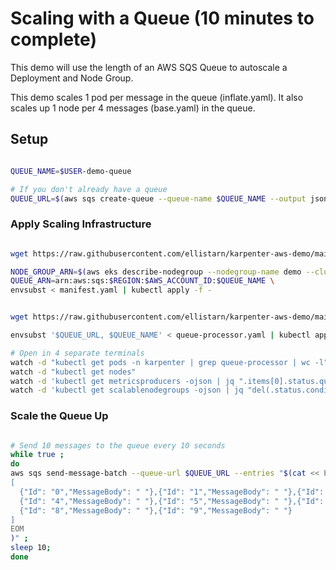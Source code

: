 # Scaling with a Queue (10 minutes to complete)

This demo will use the length of an AWS SQS Queue to autoscale a Deployment and Node Group.

This demo scales 1 pod per message in the queue (inflate.yaml). It also scales up 1 node per 4 messages (base.yaml) in the queue.

## Setup

```bash

QUEUE_NAME=$USER-demo-queue

# If you don't already have a queue
QUEUE_URL=$(aws sqs create-queue --queue-name $QUEUE_NAME --output json | jq -r '.QueueUrl')

```

### Apply Scaling Infrastructure

```bash

wget https://raw.githubusercontent.com/ellistarn/karpenter-aws-demo/main/queue/manifest.yaml

NODE_GROUP_ARN=$(aws eks describe-nodegroup --nodegroup-name demo --cluster-name ${CLUSTER_NAME} --output json | jq -r ".nodegroup.nodegroupArn") \
QUEUE_ARN=arn:aws:sqs:$REGION:$AWS_ACCOUNT_ID:$QUEUE_NAME \
envsubst < manifest.yaml | kubectl apply -f -


wget https://raw.githubusercontent.com/ellistarn/karpenter-aws-demo/main/queue/queue-processor.yaml

envsubst '$QUEUE_URL, $QUEUE_NAME' < queue-processor.yaml | kubectl apply -f -  

# Open in 4 separate terminals
watch -d "kubectl get pods -n karpenter | grep queue-processor | wc -l"
watch -d "kubectl get nodes"
watch -d 'kubectl get metricsproducers -ojson | jq ".items[0].status.queue"'
watch -d 'kubectl get scalablenodegroups -ojson | jq "del(.status.conditions)"| jq ".items[0].spec, .items[0].status"'
```

### Scale the Queue Up

```bash

# Send 10 messages to the queue every 10 seconds
while true ;
do
aws sqs send-message-batch --queue-url $QUEUE_URL --entries "$(cat << EOM
[
  {"Id": "0","MessageBody": " "},{"Id": "1","MessageBody": " "},{"Id": "2","MessageBody": " "},{"Id": "3","MessageBody": " "},
  {"Id": "4","MessageBody": " "},{"Id": "5","MessageBody": " "},{"Id": "6","MessageBody": " "},{"Id": "7","MessageBody": " "},
  {"Id": "8","MessageBody": " "},{"Id": "9","MessageBody": " "}
]
EOM
)" ;
sleep 10; 
done
```
